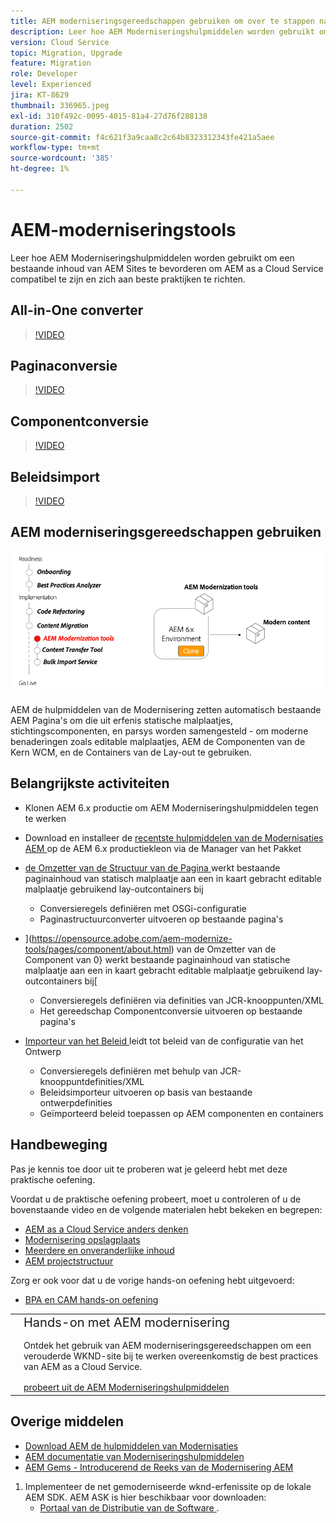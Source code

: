 ```yaml
---
title: AEM moderniseringsgereedschappen gebruiken om over te stappen naar AEM as a Cloud Service
description: Leer hoe AEM Moderniseringshulpmiddelen worden gebruikt om een bestaand AEM project en inhoud te bevorderen om compatibel met AEM as a Cloud Service te zijn.
version: Cloud Service
topic: Migration, Upgrade
feature: Migration
role: Developer
level: Experienced
jira: KT-8629
thumbnail: 336965.jpeg
exl-id: 310f492c-0095-4015-81a4-27d76f288138
duration: 2502
source-git-commit: f4c621f3a9caa8c2c64b8323312343fe421a5aee
workflow-type: tm+mt
source-wordcount: '385'
ht-degree: 1%

---
```



# AEM-moderniseringstools

Leer hoe AEM Moderniseringshulpmiddelen worden gebruikt om een bestaande inhoud van AEM Sites te bevorderen om AEM as a Cloud Service compatibel te zijn en zich aan beste praktijken te richten.

## All-in-One converter

>[!VIDEO](https://video.tv.adobe.com/v/338802?quality=12&learn=on)

## Paginaconversie

>[!VIDEO](https://video.tv.adobe.com/v/338799?quality=12&learn=on)

## Componentconversie

>[!VIDEO](https://video.tv.adobe.com/v/338788?quality=12&learn=on)

## Beleidsimport

>[!VIDEO](https://video.tv.adobe.com/v/338797?quality=12&learn=on)

## AEM moderniseringsgereedschappen gebruiken

![ AEM Levenscyclus van de Hulpmiddelen van de Modernisering ](./assets/aem-modernization-tools.png)

AEM de hulpmiddelen van de Modernisering zetten automatisch bestaande AEM Pagina&#39;s om die uit erfenis statische malplaatjes, stichtingscomponenten, en parsys worden samengesteld - om moderne benaderingen zoals editable malplaatjes, AEM de Componenten van de Kern WCM, en de Containers van de Lay-out te gebruiken.

## Belangrijkste activiteiten

+ Klonen AEM 6.x productie om AEM Moderniseringshulpmiddelen tegen te werken
+ Download en installeer de [ recentste hulpmiddelen van de Modernisaties AEM ](https://github.com/adobe/aem-modernize-tools/releases/latest) op de AEM 6.x productiekleon via de Manager van het Pakket

+ [ de Omzetter van de Structuur van de Pagina ](https://opensource.adobe.com/aem-modernize-tools/pages/structure/about.html) werkt bestaande paginainhoud van statisch malplaatje aan een in kaart gebracht editable malplaatje gebruikend lay-outcontainers bij
   + Conversieregels definiëren met OSGi-configuratie
   + Paginastructuurconverter uitvoeren op bestaande pagina&#39;s

+ ](https://opensource.adobe.com/aem-modernize-tools/pages/component/about.html) van de Omzetter van de Component van 0} werkt bestaande paginainhoud van statische malplaatje aan een in kaart gebracht editable malplaatje gebruikend lay-outcontainers bij[
   + Conversieregels definiëren via definities van JCR-knooppunten/XML
   + Het gereedschap Componentconversie uitvoeren op bestaande pagina&#39;s

+ [ Importeur van het Beleid ](https://opensource.adobe.com/aem-modernize-tools/pages/policy/about.html) leidt tot beleid van de configuratie van het Ontwerp
   + Conversieregels definiëren met behulp van JCR-knooppuntdefinities/XML
   + Beleidsimporteur uitvoeren op basis van bestaande ontwerpdefinities
   + Geïmporteerd beleid toepassen op AEM componenten en containers

## Handbeweging

Pas je kennis toe door uit te proberen wat je geleerd hebt met deze praktische oefening.

Voordat u de praktische oefening probeert, moet u controleren of u de bovenstaande video en de volgende materialen hebt bekeken en begrepen:

+ [AEM as a Cloud Service anders denken](./introduction.md)
+ [Modernisering opslagplaats](./repository-modernization.md)
+ [Meerdere en onveranderlijke inhoud](../../developing/basics/mutable-immutable.md)
+ [ AEM projectstructuur ](https://experienceleague.adobe.com/docs/experience-manager-cloud-service/implementing/developing/aem-project-content-package-structure.html)

Zorg er ook voor dat u de vorige hands-on oefening hebt uitgevoerd:

+ [BPA en CAM hands-on oefening](./bpa-and-cam.md#hands-on-exercise)

<table style="border-width:0">
    <tr>
        <td style="width:150px">
            <a  rel="noreferrer"
                target="_blank"
                href="https://github.com/adobe/aem-cloud-engineering-video-series-exercises/tree/session2-migration#bootcamp---session-2-migration-methodology"><img alt="Hands-on opslagplaats van GitHub" src="./assets/github.png"/>
            </a>        
        </td>
        <td style="width:100%;margin-bottom:1rem;">
            <div style="font-size:1.25rem;font-weight:400;">Hands-on met AEM modernisering</div>
            <p style="margin:1rem 0">
                Ontdek het gebruik van AEM moderniseringsgereedschappen om een verouderde WKND-site bij te werken overeenkomstig de best practices van AEM as a Cloud Service.
            </p>
            <a  rel="noreferrer"
                target="_blank"
                href="https://github.com/adobe/aem-cloud-engineering-video-series-exercises/tree/session2-migration#bootcamp---session-2-migration-methodology" class="spectrum-Button spectrum-Button--primary spectrum-Button--sizeM">
                <span class="spectrum-Button-label has-no-wrap has-text-weight-bold"> probeert uit de AEM Moderniseringshulpmiddelen </span>
            </a>
        </td>
    </tr>
</table>

## Overige middelen

+ [ Download AEM de hulpmiddelen van Modernisaties ](https://github.com/adobe/aem-modernize-tools/releases/latest)
+ [ AEM documentatie van Moderniseringshulpmiddelen ](https://opensource.adobe.com/aem-modernize-tools/)
+ [ AEM Gems - Introducerend de Reeks van de Modernisering AEM ](https://helpx.adobe.com/experience-manager/kt/eseminars/gems/Introducing-the-AEM-Modernization-Suite.html)

1. Implementeer de net gemoderniseerde wknd-erfenissite op de lokale AEM SDK. AEM ASK is hier beschikbaar voor downloaden:
   + [ Portaal van de Distributie van de Software ](https://experience.adobe.com/#/downloads/content/software-distribution/en/general.html).
